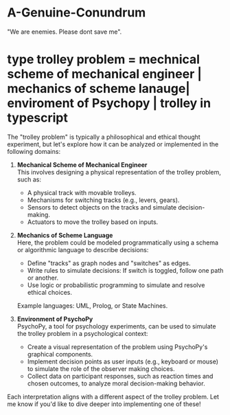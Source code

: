 # A-Genuine-Conundrum

"We are enemies. Please dont save me".

# type trolley problem = mechnical scheme of mechanical engineer | mechanics of scheme lanauge| enviroment of Psychopy |  trolley in typescript

The "trolley problem" is typically a philosophical and ethical thought experiment, but let's explore how it can be analyzed or implemented in the following domains:

1. **Mechanical Scheme of Mechanical Engineer**  
   This involves designing a physical representation of the trolley problem, such as:  
   - A physical track with movable trolleys.
   - Mechanisms for switching tracks (e.g., levers, gears).
   - Sensors to detect objects on the tracks and simulate decision-making.
   - Actuators to move the trolley based on inputs.

2. **Mechanics of Scheme Language**  
   Here, the problem could be modeled programmatically using a schema or algorithmic language to describe decisions:  
   - Define "tracks" as graph nodes and "switches" as edges.
   - Write rules to simulate decisions: If switch is toggled, follow one path or another.
   - Use logic or probabilistic programming to simulate and resolve ethical choices.  

   Example languages: UML, Prolog, or State Machines.

3. **Environment of PsychoPy**  
   PsychoPy, a tool for psychology experiments, can be used to simulate the trolley problem in a psychological context:  
   - Create a visual representation of the problem using PsychoPy's graphical components.
   - Implement decision points as user inputs (e.g., keyboard or mouse) to simulate the role of the observer making choices.
   - Collect data on participant responses, such as reaction times and chosen outcomes, to analyze moral decision-making behavior.

Each interpretation aligns with a different aspect of the trolley problem. Let me know if you'd like to dive deeper into implementing one of these!
